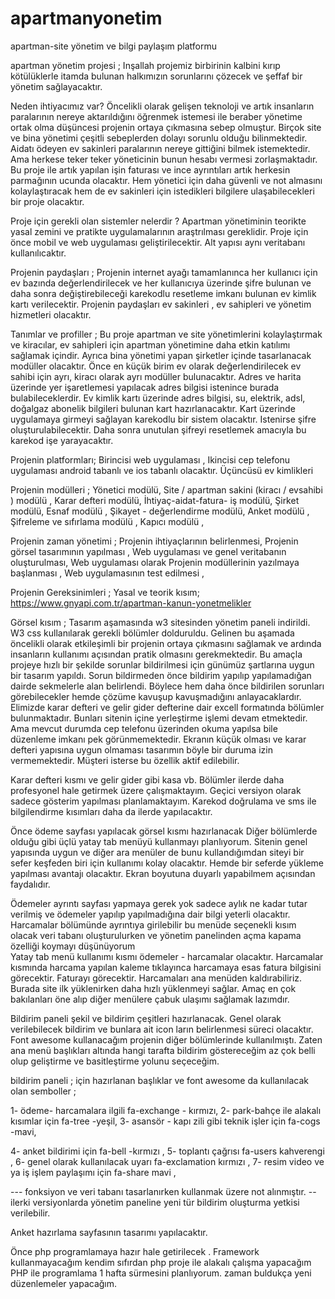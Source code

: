 # apartmanyonetim
apartman-site yönetim ve bilgi paylaşım platformu


apartman yönetim projesi ;
Inşallah projemiz birbirinin kalbini kırıp kötülüklerle itamda bulunan halkımızın sorunlarını çözecek ve şeffaf bir yönetim sağlayacaktır.
 
Neden ihtiyacımız var? 
Öncelikli olarak gelişen teknoloji ve artık insanların paralarının nereye aktarıldığını öğrenmek istemesi ile beraber yönetime ortak olma düşüncesi projenin ortaya çıkmasına sebep olmuştur. Birçok site ve bina yönetimi çeşitli sebeplerden dolayı sorunlu olduğu bilinmektedir. Aidatı ödeyen ev sakinleri paralarının nereye gittiğini bilmek istemektedir. Ama herkese teker teker yöneticinin bunun hesabı vermesi zorlaşmaktadır. Bu proje ile artık yapılan işin faturası ve ince ayrıntıları artık herkesin parmağının ucunda olacaktır. Hem yönetici için daha güvenli ve not almasını kolaylaştıracak hem de ev sakinleri için istedikleri bilgilere ulaşabilecekleri bir proje olacaktır. 
 
Proje için gerekli olan sistemler nelerdir ?
Apartman yönetiminin teorikte yasal zemini ve pratikte uygulamalarının araştrılması gereklidir. Proje için önce mobil ve web uygulaması geliştirilecektir. Alt yapısı aynı veritabanı kullanılıcaktır. 

Projenin paydaşları ;
Projenin internet ayağı tamamlanınca her kullanıcı için ev bazında değerlendirilecek ve her kullanıcıya üzerinde şifre bulunan ve daha sonra değiştirebileceği karekodlu resetleme imkanı bulunan ev kimlik kartı verilecektir. Projenin paydaşları ev sakinleri , ev sahipleri ve yönetim hizmetleri olacaktır. 
 
Tanımlar ve profiller ;
Bu proje apartman ve site yönetimlerini kolaylaştırmak ve kiracılar, ev sahipleri için apartman yönetimine daha etkin katılımı sağlamak içindir. Ayrıca bina yönetimi yapan şirketler içinde tasarlanacak modüller olacaktır. Önce en küçük birim ev olarak değerlendirilecek ev sahibi için ayrı, kiracı olarak ayrı modüller bulunacaktır. Adres ve harita üzerinde yer işaretlemesi yapılacak adres bilgisi istenince burada bulabileceklerdir. 
Ev kimlik kartı üzerinde adres bilgisi, su, elektrik, adsl, doğalgaz abonelik bilgileri bulunan kart hazırlanacaktır. Kart üzerinde uygulamaya girmeyi sağlayan karekodlu bir sistem olacaktır. Istenirse şifre oluşturulabilecektir. Daha sonra unutulan şifreyi resetlemek amacıyla bu karekod işe yarayacaktır. 
 
 
 
Projenin platformları;
Birincisi web uygulaması ,
Ikincisi cep telefonu uygulaması android tabanlı ve ios tabanlı olacaktır. 
Üçüncüsü  ev kimlikleri
 
Projenin modülleri ;
Yönetici modülü,
Site / apartman sakini (kiracı / evsahibi ) modülü ,
Karar defteri modülü,
İhtiyaç-aidat-fatura- iş modülü,
Şirket modülü,
Esnaf modülü ,
Şikayet - değerlendirme modülü,
Anket modülü ,
Şifreleme ve sıfırlama modülü ,
Kapıcı modülü ,
 
Projenin zaman yönetimi ;
Projenin ihtiyaçlarının belirlenmesi,
Projenin görsel tasarımının yapılması  ,
Web uygulaması ve genel veritabanın oluşturulması,
Web uygulaması olarak Projenin modüllerinin yazılmaya başlanması ,
Web uygulamasının test edilmesi ,
 
 
 
Projenin Gereksinimleri ;
Yasal ve teorik kısım;
https://www.gnyapi.com.tr/apartman-kanun-yonetmelikler
 
Görsel kısım ;
 Tasarım aşamasında w3 sitesinden yönetim paneli indirildi. W3 css kullanılarak gerekli bölümler dolduruldu.
Gelinen bu aşamada öncelikli olarak etkileşimli bir projenin ortaya çıkmasını sağlamak ve ardında insanların kullanımı açısından pratik olmasını gerekmektedir. 
Bu amaçla projeye hızlı bir şekilde sorunlar bildirilmesi için günümüz şartlarına uygun bir tasarım yapıldı. 
Sorun bildirmeden önce bildirim yapılıp yapılamadığan dairde sekmelerle alan belirlendi. Böylece hem daha önce bildirilen sorunları görebilecekler hemde çözüme kavuşup kavuşmadığını anlayacaklardır. 
Elimizde karar defteri ve gelir gider defterine dair excell formatında bölümler bulunmaktadır. Bunları sitenin içine yerleştirme işlemi devam etmektedir. Ama mevcut durumda cep telefonu üzerinden okuma yapılsa bile düzenleme imkanı pek görünmemektedir. Ekranın küçük olması ve karar defteri yapısına uygun olmaması tasarımın böyle bir duruma izin vermemektedir. Müşteri isterse bu özellik aktif edilebilir.  
 
Karar defteri kısmı ve gelir gider gibi kasa  vb. Bölümler ilerde daha profesyonel hale getirmek üzere çalışmaktayım. Geçici versiyon olarak sadece gösterim yapılması planlamaktayım. Karekod doğrulama ve sms ile bilgilendirme kısımları daha da ilerde yapılacaktır. 
 

Önce ödeme sayfası yapılacak görsel kısmı hazırlanacak 
Diğer bölümlerde olduğu gibi üçlü yatay tab menüyü kullanmayı planlıyorum. Sitenin genel yapısında uygun ve diğer ara menüler de bunu kullandığımdan siteyi bir sefer keşfeden biri için kullanımı kolay olacaktır. Hemde bir seferde yükleme yapılması avantajı olacaktır. Ekran boyutuna duyarlı yapabilmem açısından faydalıdır. 
 
Ödemeler ayrıntı sayfası yapmaya gerek yok sadece aylık ne kadar tutar verilmiş ve ödemeler yapılıp yapılmadığına dair bilgi yeterli olacaktır. Harcamalar bölümünde ayrıntıya girilebilir bu menüde seçenekli kısım olacak veri tabanı oluşturulurken ve yönetim panelinden açma kapama özelliği koymayı düşünüyorum  
Yatay tab menü kullanımı kısmı ödemeler - harcamalar olacaktır. 
Harcamalar kısmında harcama yapılan kaleme tıklayınca harcamaya esas fatura bilgisini görecektir. Faturayı görecektir.
Harcamaları ana menüden kaldırabiliriz. Burada site ilk yüklenirken daha hızlı yüklenmeyi sağlar. Amaç en çok bakılanları öne alıp diğer menülere çabuk ulaşımı sağlamak lazımdır.
 
 
Bildirim paneli şekil ve bildirim çeşitleri hazırlanacak.
Genel olarak verilebilecek bildirim ve bunlara ait icon ların belirlenmesi süreci olacaktır. Font awesome kullanacağım projenin diğer bölümlerinde kullanılmıştı. Zaten ana menü başlıkları altında hangi tarafta bildirim göstereceğim az çok belli olup geliştirme ve basitleştirme yolunu seçeceğim.
 
bildirim paneli ;
için hazırlanan başlıklar ve font awesome da kullanılacak olan semboller ;
 
1- ödeme- harcamalara ilgili fa-exchange - kırmızı,
2- park-bahçe ile alakalı kısımlar için  fa-tree  -yeşil,
3- asansör - kapı zili gibi teknik işler için fa-cogs -mavi,
 
4- anket bildirimi için fa-bell -kırmızı ,
5- toplantı çağrısı fa-users kahverengi ,
6- genel olarak kullanılacak uyarı  fa-exclamation kırmızı ,
7- resim video ve ya iş işlem paylaşımı için fa-share mavi ,
 
--- fonksiyon ve veri tabanı tasarlanırken kullanmak üzere not alınmıştır. 
-- ilerki versiyonlarda yönetim paneline yeni tür bildirim oluşturma yetkisi verilebilir. 
 
Anket hazırlama sayfasının tasarımı yapılacaktır. 
 
Önce php programlamaya hazır hale getirilecek .
Framework kullanmayacağım kendim sıfırdan php proje ile alakalı çalışma yapacağım 
PHP ile programlama 1 hafta sürmesini planlıyorum. zaman buldukça yeni düzenlemeler yapacağım. 



 
 
 
 
 
 
 
 

